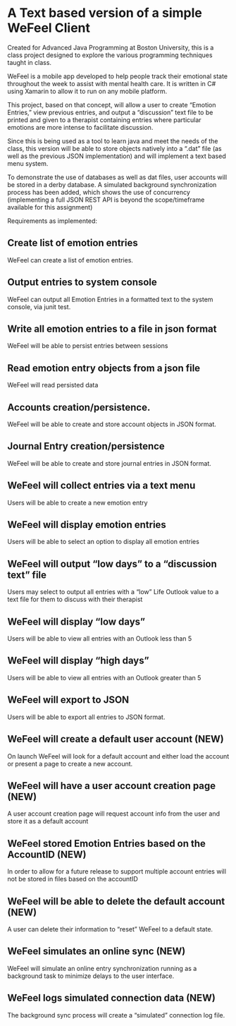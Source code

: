 # A Text based version of a simple WeFeel Client
Created for Advanced Java Programming at Boston University, this is a class project designed to explore the various programming techniques taught in class.

WeFeel is a mobile app developed to help people track their emotional state throughout the week to assist with mental health care. It is written in C# using Xamarin to allow it to run on any mobile platform.

This project, based on that concept, will allow a user to create “Emotion Entries,” view previous entries, and output a “discussion” text file to be printed and given to a therapist containing entries where particular emotions are more intense to facilitate discussion. 

Since this is being used as a tool to learn java and meet the needs of the class, this version will be able to store objects natively into a “.dat” file (as well as the previous JSON implementation) and will implement a text based menu system.

To demonstrate the use of databases as well as dat files, user accounts will be stored in a derby database. A simulated background synchronization process has been added, which shows the use of concurrency (implementing a full JSON REST API is beyond the scope/timeframe available for this assignment)

Requirements as implemented:

## Create list of emotion entries
WeFeel can create a list of emotion entries.
## Output entries to system console
WeFeel can output all Emotion Entries in a formatted text to the system console, via junit test.
## Write all emotion entries to a file in json format
WeFeel will be able to persist entries between sessions 
## Read emotion entry objects from a json file 
WeFeel will read persisted data
## Accounts creation/persistence.
WeFeel will be able to create and store account objects in JSON format.
## Journal Entry creation/persistence 
WeFeel will be able to create and store journal entries in JSON format.
## WeFeel will collect entries via a text menu
Users will be able to create a new emotion entry 
## WeFeel will display emotion entries
Users will be able to select an option to display all emotion entries
## WeFeel will output “low days” to a “discussion text” file
Users may select to output all entries with a “low” Life Outlook value to a text file for them to discuss with their therapist 
## WeFeel will display “low days”
Users will be able to view all entries with an Outlook less than 5 
## WeFeel will display “high days”
Users will be able to view all entries with an Outlook greater than 5
## WeFeel will export to JSON
Users will be able to export all entries to JSON format.
## WeFeel will create a default user account (NEW)
On launch WeFeel will look for a default account and either load the account or present a page to create a new account.
## WeFeel will have a user account creation page (NEW)
A user account creation page will request account info from the user and store it as a default account
## WeFeel stored Emotion Entries based on the AccountID (NEW)
In order to allow for a future release to support multiple account entries will not be stored in files based on the accountID
## WeFeel will be able to delete the default account (NEW)
A user can delete their information to “reset” WeFeel to a default state.
## WeFeel simulates an online sync (NEW)
WeFeel will simulate an online entry synchronization running as a background task to minimize delays to the user interface.
## WeFeel logs simulated connection data (NEW)
The background sync process will create a “simulated” connection log file.

  

